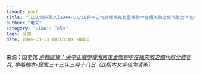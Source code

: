 ```yaml
---
layout: post
title: "[已认领待录入]1944/03/18蒋中正电廖耀湘克复孟关聊申在缅失败之憾代慰全体官兵"
author: "电文"
category: "Liao's Tele"
tags: 分类
date: 1944-03-18 00:00:00 +0800
---
```

来源：国史馆 [*原档链接：蔣中正電廖耀湘克復孟關聊申在緬失敗之憾代慰全體官兵*](https://ahonline.drnh.gov.tw/index.php?act=Display/image/58859921RG1D9C#c4D),
[*事略稿本-民国三十三年三月十八日（此版本文字较为清晰）*](https://ahonline.drnh.gov.tw/index.php?act=Display/image/5894386XeG2RgG#d4J)
